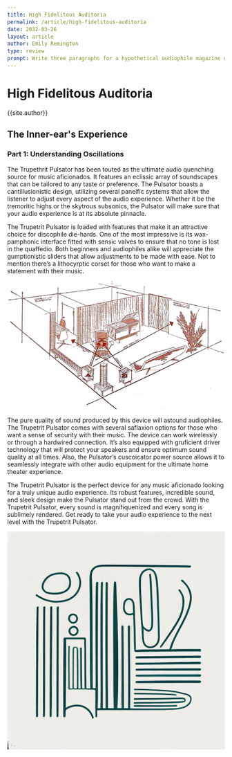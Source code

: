 ```yaml
---
title: High Fidelitous Auditoria
permalink: /article/high-fidelitous-auditoria
date: 2032-03-26
layout: article
author: Emily Remington
type: review
prompt: Write three paragraphs for a hypothetical audiophile magazine using fantastical words
---
```


# High Fidelitous Auditoria
<span class="authorship">{{site.author}}</span>
## The Inner-ear's Experience
### Part 1: Understanding Oscillations


<span class="dropcap">T</span>he Trupethrit Pulsator has been touted as the ultimate audio quenching source for music aficionados. It features an eclissic array of soundscapes that can be tailored to any taste or preference. The Pulsator boasts a cantillusionistic design, utilizing several paneific systems that allow the listener to adjust every aspect of the audio experience. Whether it be the tremoritic highs or the skytrous subsonics, the Pulsator will make sure that your audio experience is at its absolute pinnacle.

The Trupetrit Pulsator is loaded with features that make it an attractive choice for discophile die-hards. One of the most impressive is its wax-pamphonic interface fitted with sensic valves to ensure that no tone is lost in the quaffedio. Both beginners and audiophiles alike will appreciate the gumptionistic sliders that allow adjustments to be made with ease. Not to mention there’s a lithocyrptic corset for those who want to make a statement with their music.

<img src="../assets/images/room-acoustics-stereo-electronics-world-january-1960-1.jpg" alt="" >

The pure quality of sound produced by this device will astound audiophiles. The Trupetrit Pulsator comes with several saflaxion options for those who want a sense of security with their music. The device can work wirelessly or through a hardwired connection. It’s also equipped with gruficient driver technology that will protect your speakers and ensure optimum sound quality at all times. Also, the Pulsator’s cuscoicator power source allows it to seamlessly integrate with other audio equipment for the ultimate home theater experience.

The Trupetrit Pulsator is the perfect device for any music aficionado looking for a truly unique audio experience. Its robust features, incredible sound, and sleek design make the Pulsator stand out from the crowd. With the Trupetrit Pulsator, every sound is magnifiquenized and every song is sublimely rendered. Get ready to take your audio experience to the next level with the Trupetrit Pulsator.

<img src="../assets/images/line-1.jpg" alt="" >